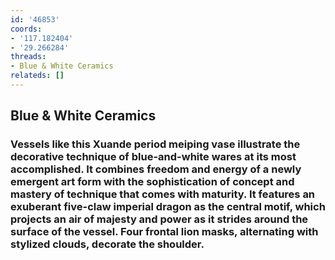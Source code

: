 ```yaml
---
id: '46853'
coords:
- '117.182404'
- '29.266284'
threads:
- Blue & White Ceramics
relateds: []
---
```


## Blue & White Ceramics

### Vessels like this Xuande period meiping vase illustrate the decorative technique of blue-and-white wares at its most accomplished. It combines freedom and energy of a newly emergent art form with the sophistication of concept and mastery of technique that comes with maturity. It features an exuberant five-claw imperial dragon as the central motif, which projects an air of majesty and power as it strides around the surface of the vessel. Four frontal lion masks, alternating with stylized clouds, decorate the shoulder.
